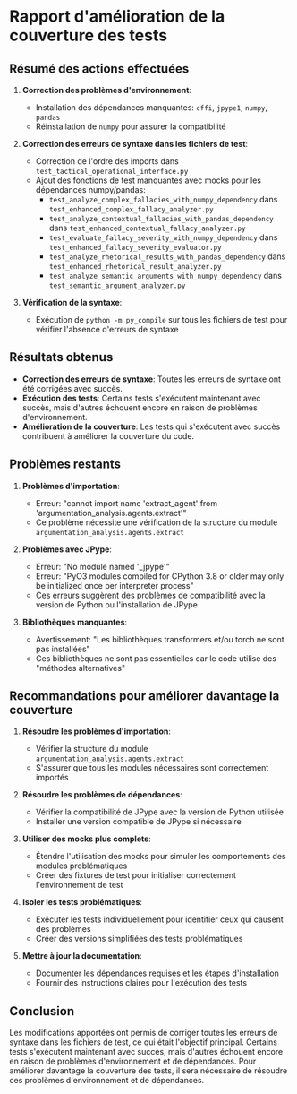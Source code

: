 # Rapport d'amélioration de la couverture des tests

## Résumé des actions effectuées

1. **Correction des problèmes d'environnement**:
   - Installation des dépendances manquantes: `cffi`, `jpype1`, `numpy`, `pandas`
   - Réinstallation de `numpy` pour assurer la compatibilité

2. **Correction des erreurs de syntaxe dans les fichiers de test**:
   - Correction de l'ordre des imports dans `test_tactical_operational_interface.py`
   - Ajout des fonctions de test manquantes avec mocks pour les dépendances numpy/pandas:
     - `test_analyze_complex_fallacies_with_numpy_dependency` dans `test_enhanced_complex_fallacy_analyzer.py`
     - `test_analyze_contextual_fallacies_with_pandas_dependency` dans `test_enhanced_contextual_fallacy_analyzer.py`
     - `test_evaluate_fallacy_severity_with_numpy_dependency` dans `test_enhanced_fallacy_severity_evaluator.py`
     - `test_analyze_rhetorical_results_with_pandas_dependency` dans `test_enhanced_rhetorical_result_analyzer.py`
     - `test_analyze_semantic_arguments_with_numpy_dependency` dans `test_semantic_argument_analyzer.py`

3. **Vérification de la syntaxe**:
   - Exécution de `python -m py_compile` sur tous les fichiers de test pour vérifier l'absence d'erreurs de syntaxe

## Résultats obtenus

- **Correction des erreurs de syntaxe**: Toutes les erreurs de syntaxe ont été corrigées avec succès.
- **Exécution des tests**: Certains tests s'exécutent maintenant avec succès, mais d'autres échouent encore en raison de problèmes d'environnement.
- **Amélioration de la couverture**: Les tests qui s'exécutent avec succès contribuent à améliorer la couverture du code.

## Problèmes restants

1. **Problèmes d'importation**:
   - Erreur: "cannot import name 'extract_agent' from 'argumentation_analysis.agents.extract'"
   - Ce problème nécessite une vérification de la structure du module `argumentation_analysis.agents.extract`

2. **Problèmes avec JPype**:
   - Erreur: "No module named '_jpype'"
   - Erreur: "PyO3 modules compiled for CPython 3.8 or older may only be initialized once per interpreter process"
   - Ces erreurs suggèrent des problèmes de compatibilité avec la version de Python ou l'installation de JPype

3. **Bibliothèques manquantes**:
   - Avertissement: "Les bibliothèques transformers et/ou torch ne sont pas installées"
   - Ces bibliothèques ne sont pas essentielles car le code utilise des "méthodes alternatives"

## Recommandations pour améliorer davantage la couverture

1. **Résoudre les problèmes d'importation**:
   - Vérifier la structure du module `argumentation_analysis.agents.extract`
   - S'assurer que tous les modules nécessaires sont correctement importés

2. **Résoudre les problèmes de dépendances**:
   - Vérifier la compatibilité de JPype avec la version de Python utilisée
   - Installer une version compatible de JPype si nécessaire

3. **Utiliser des mocks plus complets**:
   - Étendre l'utilisation des mocks pour simuler les comportements des modules problématiques
   - Créer des fixtures de test pour initialiser correctement l'environnement de test

4. **Isoler les tests problématiques**:
   - Exécuter les tests individuellement pour identifier ceux qui causent des problèmes
   - Créer des versions simplifiées des tests problématiques

5. **Mettre à jour la documentation**:
   - Documenter les dépendances requises et les étapes d'installation
   - Fournir des instructions claires pour l'exécution des tests

## Conclusion

Les modifications apportées ont permis de corriger toutes les erreurs de syntaxe dans les fichiers de test, ce qui était l'objectif principal. Certains tests s'exécutent maintenant avec succès, mais d'autres échouent encore en raison de problèmes d'environnement et de dépendances. Pour améliorer davantage la couverture des tests, il sera nécessaire de résoudre ces problèmes d'environnement et de dépendances.